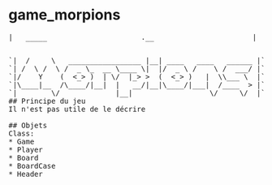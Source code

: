 # game_morpions
<pre>|   _____                      .__                       |<pre>  
`|  /     \   _________________ |__| ____   ____   ______ |`   
`| /  \ /  \ /  _ \_  __ \____ \|  |/  _ \ /    \ /  ___/ |` 
`|/    Y    (  <_> )  | \/  |_> >  (  <_> )   |  \\___ \  |` 
`|\____|__  /\____/|__|  |   __/|__|\____/|___|  /____  > |` 
`|        \/             |__|                  \/     \/  |` 
## Principe du jeu  
Il n'est pas utile de le décrire  
  
## Objets
Class:  
* Game
* Player
* Board
* BoardCase
* Header
